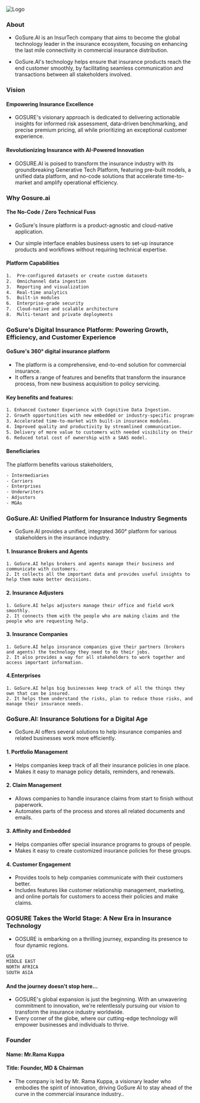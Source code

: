 
![Logo](https://gosure.ai/assets/images/logo.svg)



### About
- GoSure.AI is an InsurTech company that aims to become the global technology leader in the insurance ecosystem, focusing on enhancing the last mile connectivity in commercial insurance distribution. 

- GoSure.AI's technology helps ensure that insurance products reach the end customer smoothly, by facilitating seamless communication and transactions between all stakeholders involved.



### Vision
#### Empowering Insurance Excellence

- GOSURE's visionary approach is dedicated to delivering actionable insights for informed risk assessment, data-driven benchmarking, and precise premium pricing, all while prioritizing an exceptional customer experience.

#### Revolutionizing Insurance with AI-Powered Innovation

- GOSURE.AI is poised to transform the insurance industry with its groundbreaking Generative Tech Platform, featuring pre-built models, a unified data platform, and no-code solutions that accelerate time-to-market and amplify operational efficiency.
### Why Gosure.ai 
#### The No-Code / Zero Technical Fuss

- GoSure's Insure platform is a product-agnostic and cloud-native application.

- Our simple interface enables business users to set-up insurance products and workflows without requiring technical expertise.


#### Platform  Capabilities

```bash
1.  Pre-configured datasets or create custom datasets
2.  Omnichannel data ingestion
3.  Reporting and visualization
4.  Real-time analytics
5.  Built-in modules
6.  Enterprise-grade security
7.  Cloud-native and scalable architecture
8.  Multi-tenant and private deployments
```



### GoSure's Digital Insurance Platform: Powering Growth, Efficiency, and Customer Experience

#### GoSure's 360° digital insurance platform

- The platform is a comprehensive, end-to-end solution for commercial insurance.
- It offers a range of features and benefits that transform the insurance process, from new business acquisition to policy servicing.

#### Key benefits and features:

```bash
1. Enhanced Customer Experience with Cognitive Data Ingestion.
2. Growth opportunities with new embedded or industry-specific programs.
3. Accelerated time-to-market with built-in insurance modules.
4. Improved quality and productivity by streamlined communication.
5. Delivery of more value to customers with needed visibility on their data.
6. Reduced total cost of ownership with a SAAS model.

```

#### Beneficiaries
 The platform benefits various stakeholders,

```bash
- Intermediaries
- Carriers
- Enterprises
- Underwriters
- Adjustors
- MGAs
```
### GoSure.AI: Unified Platform for Insurance Industry Segments

- GoSure.AI provides a unified, integrated 360° platform for various stakeholders in the insurance industry. 

#### 1. Insurance Brokers and Agents
    1. GoSure.AI helps brokers and agents manage their business and communicate with customers.
    2. It collects all the important data and provides useful insights to help them make better decisions.

#### 2. Insurance Adjusters
    1. GoSure.AI helps adjusters manage their office and field work smoothly. 
    2. It connects them with the people who are making claims and the people who are requesting help.

#### 3.  Insurance Companies
    1. GoSure.AI helps insurance companies give their partners (brokers and agents) the technology they need to do their jobs. 
    2. It also provides a way for all stakeholders to work together and access important information.

#### 4.Enterprises
    1. GoSure.AI helps big businesses keep track of all the things they own that can be insured.
    2. It helps them understand the risks, plan to reduce those risks, and manage their insurance needs.
### GoSure.AI: Insurance Solutions for a Digital Age


- GoSure.AI offers several solutions to help insurance companies and related businesses work more efficiently. 

#### 1.  Portfolio Management

- Helps companies keep track of all their insurance policies in one place.
- Makes it easy to manage policy details, reminders, and renewals.

#### 2. Claim Management

-  Allows companies to handle insurance claims from start to finish without paperwork.
- Automates parts of the process and stores all related documents and emails.

#### 3. Affinity and Embedded

- Helps companies offer special insurance programs to groups of people.
- Makes it easy to create customized insurance policies for these groups.

#### 4. Customer Engagement

- Provides tools to help companies communicate with their customers better.
- Includes features like customer relationship management, marketing, and online portals for customers to access their policies and make claims.
### GOSURE Takes the World Stage: A New Era in Insurance Technology

- GOSURE is embarking on a thrilling journey, expanding its presence to four dynamic regions.


```bash
USA
MIDDLE EAST
NORTH AFRICA
SOUTH ASIA
```


#### And the journey doesn't stop here... 
- GOSURE's global expansion is just the beginning. With an unwavering commitment to innovation, we're relentlessly pursuing our vision to transform the insurance industry worldwide. 
- Every corner of the globe, where our cutting-edge technology will empower businesses and individuals to thrive.
### Founder

#### Name: Mr.Rama Kuppa

#### Title: Founder, MD & Chairman

- The company is led by Mr. Rama Kuppa, a visionary leader who embodies the spirit of innovation, driving GoSure AI to stay ahead of the curve in the commercial insurance industry..



